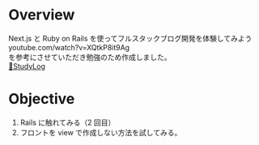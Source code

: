 # Overview

Next.js と Ruby on Rails を使ってフルスタックブログ開発を体験してみよう  
youtube.com/watch?v=XQtkP8it9Ag  
を参考にさせていただき勉強のため作成しました。  
[📖StudyLog](./StudyLog.md)

# Objective

1. Rails に触れてみる（2 回目）
2. フロントを view で作成しない方法を試してみる。
